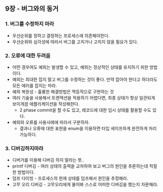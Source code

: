 ## 9장 - 버그와의 동거

### 1. 버그를 수정하지 마라

- 우선순위를 정하고 결정하는 프로세스에 의존해야한다.
- 우선순위와 심각성에 따라서 버그를 고치거나 고치지 않을 필요가 있다.

### 2. 오류에 대한 두려움

- 어떤 경우여도 예외는 발생할 수 있고, 예외는 정상적인 상태를 유지하기 위한 방법이다.
- 예외는 최대한 잡지 말고 버그를 수정하는 것이 좋다. 만약 잡아야 한다고 하더라도 모든 에러를 잡지는 마라.
- 예외 복원성 - 훌륭한 해결방법은 멱등적으로 구현하는 것
- 여러 기술을 사용해서 트랜잭션을 적용하기 어렵다면, 최종 상태가 항상 일관되게 보이게끔 애플리케이션을 작성해한다.
    - 2 phase commit을 할 수도 있고, 레코드에 대한 임시 상태를 활용할 수도 있다.
- 예외와 오류를 사용사례에 따라서 구분하자.
    - 결과나 오류에 대한 표현을 enum을 이용하면 타입 세이프하게 완전하게 처리 가능하다.

### 3. 디버깅하지마라

- 디버거를 이용해 디버깅 하지 말라는 뜻..
- printf 디버깅 - 여러 상태의 출력을 교차하여 보고 버그의 원인을 추론하는데 적절한 방법이다.
- 덤프 다이빙 - 프로세스의 현재 상태를 덤프해서 원인을 추정해라.
- 고무 오리 디버깅 - 고무오리에게 물어봐 스스로 어떠한 디버깅을 했는지 자문해라.